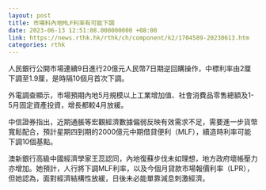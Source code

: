 ```yaml
---
layout: post
title: 市場料內地MLF利率有可能下調
date: 2023-06-13 12:51:08.000000000 +08:00
link: https://news.rthk.hk/rthk/ch/component/k2/1704589-20230613.htm
categories: rthk
---
```


人民銀行公開市場連續9日進行20億元人民幣7日期逆回購操作，中標利率由2厘下調至1.9厘，是時隔10個月首次下調。

外電調查顯示，市場預期內地5月規模以上工業增加值、社會消費品零售總額及1-5月固定資產投資，增長都較4月放緩。

中信證券指出，近期通脹等宏觀經濟數據偏弱反映有效需求不足，需要進一步貨幣寬鬆配合，預計星期四到期的2000億元中期借貸便利（MLF），續造時利率可能下調10個基點。

澳新銀行高級中國經濟學家王蕊認同，內地復蘇步伐未如理想，地方政府壞帳壓力亦增加。她預計，人行將下調MLF利率，以及今個月貸款市場報價利率（LPR），但她認為，面對經濟結構性放緩，日後未必能單靠減息刺激經濟。
